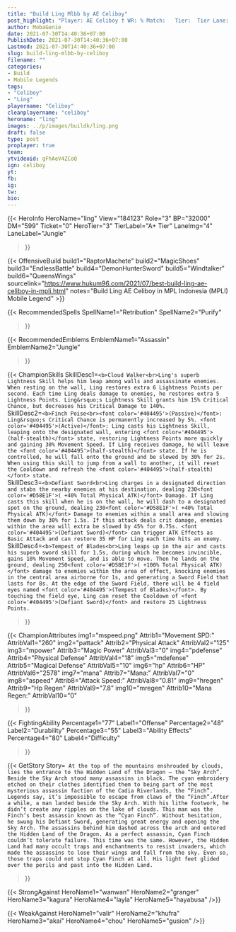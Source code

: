 ```yaml
---
title: "Build Ling Mlbb by AE Celiboy"
post_highlight: "Player: AE Celiboy † WR: % Match:   Tier:  Tier Lane:  Lane"
author: MobaGenie
date: 2021-07-30T14:40:36+07:00
PublishDate: 2021-07-30T14:40:36+07:00
Lastmod: 2021-07-30T14:40:36+07:00
slug: build-ling-mlbb-by-celiboy
filename: ""
categories: 
- Build 
- Mobile Legends
tags: 
- "Celiboy"
- "Ling"
playername: "Celiboy"
cleanplayername: "celiboy"
heroname: "ling"
images: ../p/images/buildk/ling.png		
draft: false
type: post
proplayer: true
team: 
ytvideoid: gFhAeV4ZCoQ
ign: celiboy
yt: 
fb: 
ig: 
tw: 
bio: 
---
```


{{< HeroInfo 
HeroName="ling" 
View="184123" 
Role="3" 
BP="32000" 
DM="599" 
Ticket="0" 
HeroTier="3" 
TierLabel="A+ Tier" 
LaneImg="4" 
LaneLabel="Jungle" 
>}}
 
{{< OffensiveBuild build1="RaptorMachete"  build2="MagicShoes" build3="EndlessBattle" build4="DemonHunterSword" build5="Windtalker" build6="QueensWings" sourcelink="https://www.hukum96.com/2021/07/best-build-ling-ae-celiboy-in-mpli.html" notes="Build Ling AE Celiboy in MPL Indonesia (MPLI) Mobile Legend" >}} 

{{< RecommendedSpells 
SpellName1="Retribution" 
SpellName2="Purify" 
>}}  

{{< RecommendedEmblems 
EmblemName1="Assassin" 
EmblemName2="Jungle" 
>}}   

{{< ChampionSkills 
SkillDesc1=`<b>Cloud Walker<br>Ling's superb Lightness Skill helps him leap among walls and assassinate enemies. When resting on the wall, Ling restores extra 6 Lightness Points per second. Each time Ling deals damage to enemies, he restores extra 5 Lightness Points. Ling&rsquo;s Lightness Skill grants him 15% Critical Chance, but decreases his Critical Damage to 140%.`   
SkillDesc2=`<b>Finch Poise<br><font color='#404495'>(Passive)</font>: Ling&rsquo;s Critical Chance is permanently increased by 5%. <font color='#404495'>(Active)</font>: Ling casts his Lightness Skill, leaping onto the designated wall, entering <font color='#404495'>(half-stealth)</font> state, restoring Lightness Points more quickly and gaining 30% Movement Speed. If Ling receives damage, he will leave the <font color='#404495'>(half-stealth)</font> state. If he is controlled, he will fall onto the ground and be slowed by 30% for 2s. When using this skill to jump from a wall to another, it will reset the Cooldown and refresh the <font color='#404495'>(half-stealth)</font> state.`   
SkillDesc3=`<b>Defiant Sword<br>Ling charges in a designated direction and stabs the nearby enemies at his destination, dealing 230<font color='#D58E1F'>( +40% Total Physical ATK)</font> Damage. If Ling casts this skill when he is on the wall, he will dash to a designated spot on the ground, dealing 230<font color='#D58E1F'>( +40% Total Physical ATK)</font> Damage to enemies within a small area and slowing them down by 30% for 1.5s. If this attack deals crit damage, enemies within the area will extra be slowed by 45% for 0.75s. <font color='#404495'>(Defiant Sword)</font> can trigger ATK Effects as Basic Attack and can restore 35 HP for Ling each time hits an enemy.`   
SkillDesc4=`<b>Tempest of Blades<br>Ling leaps up in the air and casts his superb sword skill for 1.5s, during which he becomes invincible, gains 10% Movement Speed, and is able to move. Then he lands on the ground, dealing 250<font color='#D58E1F'>( +100% Total Physical ATK)</font> damage to enemies within the area of effect, knocking enemies in the central area airborne for 1s, and generating a Sword Field that lasts for 8s. At the edge of the Sword Field, there will be 4 field eyes named <font color='#404495'>(Tempest of Blades)</font>. By touching the field eye, Ling can reset the Cooldown of <font color='#404495'>(Defiant Sword)</font> and restore 25 Lightness Points.`   
>}}

{{< ChampionAttributes
img1="mspeed.png" Attrib1="Movement SPD:" AttribVal1="260"
img2="pattack" Attrib2="Physical Attack" AttribVal2="125"
img3="mpower" Attrib3="Magic Power" AttribVal3="0"
img4="pdefense" Attrib4="Physical Defense" AttribVal4="18"
img5="mdefense" Attrib5="Magical Defense" AttribVal5="10"
img6="hp" Attrib6="HP" AttribVal6="2578"
img7="mana" Attrib7="Mana:" AttribVal7="0"
img8="aspeed" Attrib8="Attack Speed:" AttribVal8="0.81"
img9="hregen" Attrib9="Hp Regen" AttribVal9="7.8"
img10="mregen" Attrib10="Mana Regen:" AttribVal10="0"
>}}


{{< FightingAbility
Percentage1="77" Label1="Offense"
Percentage2="48" Label2="Durability"
Percentage3="55" Label3="Ability Effects"
Percentage4="80" Label4="Difficulty"
 >}}

{{< GetStory 
Story=` At the top of the mountains enshrouded by clouds, lies the entrance to the Hidden Land of the Dragon – the “Sky Arch”. Beside the Sky Arch stood many assassins in black. The cyan embroidery etched on their clothes identified them to being part of the most mysterious assassin faction of the Cadia Riverlands, the “Finch”. Legends say, it’s impossible to escape from claws of the “Finch”.After a while, a man landed beside the Sky Arch. With his lithe footwork, he didn’t create any ripples on the lake of clouds. This man was the Finch’s best assassin known as the “Cyan Finch”. Without hesitation, he swung his Defiant Sword, generating great energy and opening the Sky Arch. The assassins behind him dashed across the arch and entered the Hidden Land of the Dragon. As a perfect assassin, Cyan Finch couldn’t tolerate failure. This time was the same. However, the Hidden Land had many occult traps and enchantments to resist invaders, which made the assassins to lose their wings and fall from the sky. Even so, those traps could not stop Cyan Finch at all. His light feet glided over the perils and past into the Hidden Land.` 
>}}

{{< StrongAgainst 
HeroName1="wanwan"
HeroName2="granger"
HeroName3="kagura"
HeroName4="layla"
HeroName5="hayabusa"
/>}}

{{< WeakAgainst
HeroName1="valir"
HeroName2="khufra"
HeroName3="akai"
HeroName4="chou"
HeroName5="gusion"
/>}}
